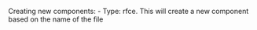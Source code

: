 Creating new components: 
    - Type: rfce. This will create a new component based on the name of the file